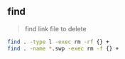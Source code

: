 ## find
> find link file to delete

```bash
find . -type l -exec rm -rf {} +
find . -name *.swp -exec rm -f {} +
```